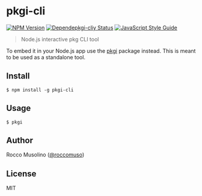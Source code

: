 # pkgi-cli

[![NPM Version](https://img.shields.io/npm/v/pkgi-cli.svg)](https://www.npmjs.com/package/pkgi-cli)
[![Dependepkgi-cliy Status](https://david-dm.org/roccomuso/pkgi-cli.png)](https://david-dm.org/roccomuso/pkgi-cli)
[![JavaScript Style Guide](https://img.shields.io/badge/code_style-standard-brightgreen.svg)](https://standardjs.com)

> Node.js interactive pkg CLI tool

To embed it in your Node.js app use the [pkgi](https://github.com/roccomuso/pkgi) package instead. This is meant to be used as a standalone tool.

## Install

    $ npm install -g pkgi-cli

## Usage

    $ pkgi

## Author

Rocco Musolino ([@roccomuso](https://twitter.com/roccomuso))

## License

MIT
